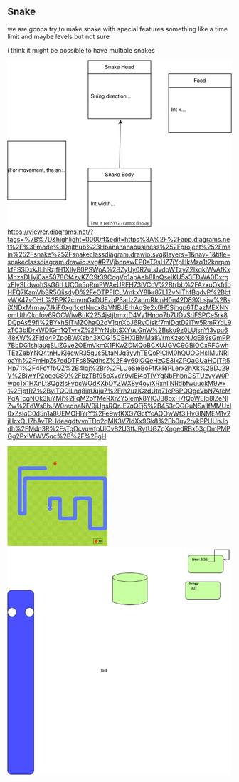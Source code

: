 ## Snake
we are gonna try to make snake with special features something like a time limit and maybe levels but not sure

i think it might be possible to have multiple snakes

![diagram](snakeclassdiagram.drawio.svg)
https://viewer.diagrams.net/?tags=%7B%7D&highlight=0000ff&edit=https%3A%2F%2Fapp.diagrams.net%2F%3Fmode%3Dgithub%23Hbanananabusiness%252Fproject%252Fmain%252Fsnake%252Fsnakeclassdiagram.drawio.svg&layers=1&nav=1&title=snakeclassdiagram.drawio.svg#R7VjbcpswEP0aT9sHZ7jYpHkMzq1t2knrpmkfFSSDxkJLhRzjfH1XIIyB0PSWpA%2BZyUy0R7uLdvdoWTzyZ2lxqkiWvAfKxMhzaDHyj0ae5078Cf4zyKZC9t39CogVp1apAeb8llnQseiKU5a3FDWA0DxrgxFIySLdwohSsG6rLUC0n5qRmPWAeUREH73iVCcV%2Btrbb%2FAzxuOkfrIbHFQ7KamVbSR5QiisdyD%2FeOTPFICuVmkxY8Ikr87L1ZvNlThfBqdvP%2BbfyWX47vOHL%2BPK2cnvmGxDUEzqP3adzZanmRfcnH0n42D89XLsjw%2BsiXNDxMrmay7JkiF0xgi1cetNncx8zVNBJErhAqSe2x0H5Sjhgp6TDazMEXNNomUthQkofov6ROCWiwBuK2254jstjbmxtD4Vy1Hnoo7b7UDvSdFSPCe5rk8DQpAs59fl%2BYxhSlTMZQhaQ2qV1gnXbJ6RyOiskf7mIDqtD2lTw5RmRYdL9xTC3bIDrxWDlGm1QTvrxZ%2FYrNsbtSXYuuGnW%2Bsku9z0LUjsnYi3vpu648KW%2Fjdo4PZpoBWXsbn3XOG15CBHXiBMMa8VrmKzeoNJqE89sGmPP7BbDG1shjaugSLlZGye2OEmVkmX1FKwZDMQoBCXUJGVC9GBiOCxRFGwhTEzZebYNQ4tnHJKjecwR35gJs5LtaNJg3yyhTEQoPlClM0hQUOGHsIMuNRloaYh%2FmHpZs7edDTFs85QdhsZ%2F4y60jOQeHzCS3IxZPOaGUaHCjTR5Hp71%2F4FcYfbQZ%2B4lqj%2Br%2FLUeSieBoPtKkRiPLerx2hXk%2BDJ29V%2BjwYP2oqeG80%2FbzTBf95oXvcY9vIEi4pTIVYgNbFhbnGSTUzvyW0PwpcTx1HXnLt8QgzlsFvpcWOdKXbDYZWX8y4oyiXRxnIlNRdbfwuuckM9wx%2FjpfRZ%2BylTQOiLng8iaUuju7%2Frh2uzlGzdUtp71eP6PQQgeVbN7AteMPqATcgNOk3IuYMi%2FqM2oYMeRXrZY5Iemk8YlCJB8pxH7fQpWElq8lZeNlZw%2FdWs8bJW0rednaNiV9jUgsRQrJE7qQFj5%2B453rQGGuNSallfMMUxI0xZsIqC0d5n1a8UEMOHlYrY%2Fe9wfKXG7GctYoAQOwWf3lHvGlNMEM1v2jHcxQH7hAvTRHdeegdtvvnTDo2qMK3V7ldXx9Gk8%2Fb0uy2rykPPUUnJbdh%2FMdn3R%2FsTgOcvuwfpUlOv82U3ffJRyfUGZqXngedRBx53gDmPMPGg2PxIVfWV5qc%2B%2F%2FgH

![snake](https://github.com/banananabusiness/project/blob/main/Images/Snake.png)
![snake](https://github.com/banananabusiness/project/blob/main/Images/Untitled%20Diagram.drawio.png)
